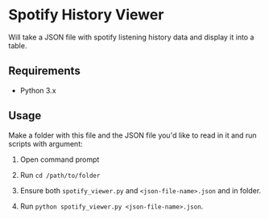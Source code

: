 # Spotify History Viewer

Will take a JSON file with spotify listening history data and display it into a table.

## Requirements

-   Python 3.x

## Usage

Make a folder with this file and the JSON file you'd like to read in it and run scripts with argument:

1. Open command prompt

2. Run `cd /path/to/folder`

3. Ensure both `spotify_viewer.py` and `<json-file-name>.json` and in folder.

4. Run `python spotify_viewer.py <json-file-name>.json`.
